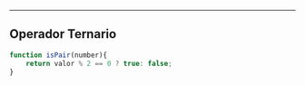 
---

## Operador Ternario

```js
function isPair(number){
	return valor % 2 == 0 ? true: false;
}
```
